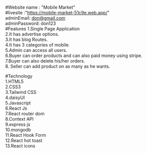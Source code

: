 #Website name : "Mobile Market" <br/>
#livesite :"https://mobile-market-51c9e.web.app/" <br/>
adminEmail: don@gmail.com <br/>
adminPassword: don123  <br/>
#Features 1.Single Page Application <br/>
2.It has advertise options. <br/>
3.It has blog Routes. <br/>
4.It has 3 categories of mobile. <br/>
5.Admin can access all users. <br/>
6.Buyer can order products and can also paid money using stripe. <br/>
7.Buyer can also delete his/her orders. <br/>
8. Seller can add product on as many as he wants. <br/>

#Technology <br/>
1.HTML5 <br/>
2.CSS3 <br/>
3.Tailwind CSS <br/>
4.daisyUI <br/>
5.Javascript <br/>
6.React Js <br/>
7.React router dom <br/>
8.Context API <br/>
9.express js  <br/>
10.mongodb <br/>
11.React Hook Form <br/>
12.React hot toast <br/>
13.React icons